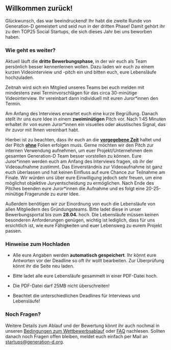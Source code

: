 ## Willkommen zurück!

Glückwunsch, das war beeindruckend! Ihr habt die zweite Runde von Generation-D gemeistert und seid nun in der dritten Phase! Damit gehört ihr zu den TOP25 Social Startups, die sich dieses Jahr bei uns beworben haben.

### Wie geht es weiter?

Aktuell läuft die **dritte Bewerbungsphase**, in der wir euch als Team persönlich besser kennenlernen wollen. Dazu laden wir euch zu einem kurzen Videointerview und -pitch ein und bitten euch, eure Lebensläufe hochzuladen.

Zeitnah wird sich ein Mitglied unseres Teams bei euch melden mit mindestens zwei Terminvorschlägen für das circa 30-minütige Videointerview. Ihr vereinbart dann individuell mit euren Juror\*innen den Termin.

Am Anfang des Interviews erwartet euch eine kurze Begrüßung. Danach stellt ihr uns eure Idee in einem **zweiminütigen** Pitch vor. Nach 1:45 Minuten erhaltet ihr von euren Juror\*innen ein visuelles oder akustisches Signal, das ihr zuvor mit Ihnen vereinbart habt.

Hierbei ist zu beachten, dass ihr euch an die <u>**vorgegebene Zeit**</u> haltet und der Pitch <u>**ohne**</u> Folien erfolgen muss. Gerne möchten wir den Pitch zur internen Verwendung aufnehmen, um euer Projekt/Unternehmen dem gesamten Generation-D Team besser vorstellen zu können. Eure Juror\*innen werden euch am Anfang des Interviews fragen, ob ihr der Videoaufnahme zustimmt. Das Einverständnis zur Videoaufnahme ist ganz euch überlassen und hat keinen Einfluss auf eure Chance zur Teilnahme am Finale. Wir würden uns über eure Einwilligung jedoch sehr freuen, um eine möglichst objektive Juryentscheidung zu ermöglichen. Nach Ende des Pitches beenden eure Juror\*innen die Aufnahme und es folgt eine 20-25-minütige Fragerunde zu eurer Idee.

Außerdem benötigen wir zur Einordnung von euch die Lebensläufe von allen Mitgliedern des Gründungsteams. Bitte ladet diese in unser Bewerbungsportal bis zum **28.04.** hoch. Die Lebensläufe müssen keinen besonderen Anforderungen genügen, wichtig ist lediglich, dass für uns ersichtlich ist, wie eure Fähigkeiten und euer Lebensweg zu eurem Projekt passen.

### Hinweise zum Hochladen

- Alle eure Angaben werden **automatisch gespeichert**. Ihr könnt eure Antworten vor der Deadline so oft ihr wollt bearbeiten. Zur Überprüfung könnt ihr die Seite neu laden.

- Bitte ladet alle eure Lebensläufe gesammelt in einer PDF-Datei hoch.

- Die PDF-Datei darf 25MB nicht überschreiten!

- Beachtet die unterschiedlichen Deadlines für Interviews und Lebensläufe!

### Noch Fragen?

Weitere Details zum Ablauf und der Bewertung könnt ihr auch nochmal in unseren [Bedingungen zum Wettbewerbsablauf](files/Ablauf_des_Bewerbungsprozesses_2024.pdf) oder [FAQ](https://generation-d.org/faq/) nachlesen. Sollten danach noch Fragen offen bleiben, meldet euch einfach per Mail an [startups@generation-d.org](mailto:startups@generation-d.org).
